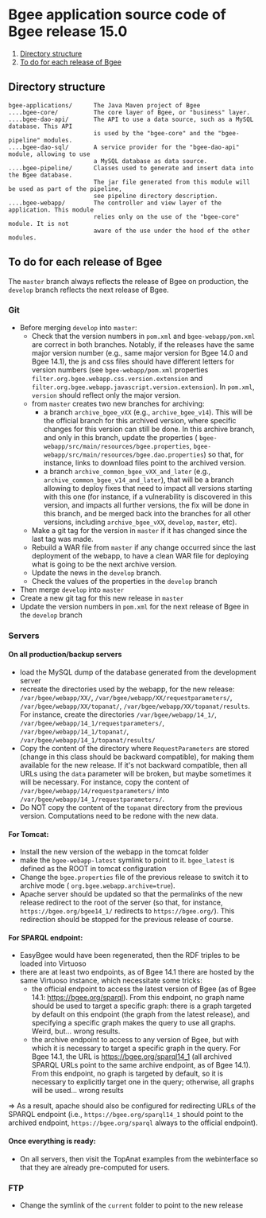 # Bgee application source code of Bgee release 15.0

1. [Directory structure](#directory-structure)
2. [To do for each release of Bgee](#to-do-for-each-release-of-bgee)

## Directory structure

```
bgee-applications/      The Java Maven project of Bgee
....bgee-core/          The core layer of Bgee, or "business" layer.
....bgee-dao-api/       The API to use a data source, such as a MySQL database. This API
                        is used by the "bgee-core" and the "bgee-pipeline" modules.
....bgee-dao-sql/       A service provider for the "bgee-dao-api" module, allowing to use
                        a MySQL database as data source.
....bgee-pipeline/      Classes used to generate and insert data into the Bgee database.
                        The jar file generated from this module will be used as part of the pipeline,
                        see pipeline directory description.
....bgee-webapp/        The controller and view layer of the application. This module
                        relies only on the use of the "bgee-core" module. It is not
                        aware of the use under the hood of the other modules.
```

## To do for each release of Bgee

The `master` branch always reflects the release of Bgee on production, the `develop` branch
reflects the next release of Bgee.

### Git

* Before merging `develop` into `master`:
  * Check that the version numbers in `pom.xml` and `bgee-webapp/pom.xml` are correct in both branches.
  Notably, if the releases have the same major version number (e.g., same major version for Bgee 14.0
  and Bgee 14.1), the js and css files should have different letters for version numbers (see
  `bgee-webapp/pom.xml` properties `filter.org.bgee.webapp.css.version.extension` and
  `filter.org.bgee.webapp.javascript.version.extension`). In `pom.xml`, `version` should reflect
  only the major version.
  * from `master` creates two new branches for archiving:
    * a branch `archive_bgee_vXX` (e.g., `archive_bgee_v14`). This will be the official branch
    for this archived version, where specific changes for this version can still be done.
    In this archive branch, and only in this branch, update the properties (
    `bgee-webapp/src/main/resources/bgee.properties`,
    `bgee-webapp/src/main/resources/bgee.dao.properties`) so that, for instance,
    links to download files point to the archived version.
    * a branch `archive_common_bgee_vXX_and_later` (e.g., `archive_common_bgee_v14_and_later`),
    that will be a branch allowing to deploy fixes that need to impact all versions starting
    with this one (for instance, if a vulnerability is discovered in this version, and impacts
    all further versions, the fix will be done in this branch, and be merged back into the branches
    for all other versions, including `archive_bgee_vXX`, `develop`, `master`, etc).
  * Make a git tag for the version in `master` if it has changed since the last tag was made.
  * Rebuild a WAR file from `master` if any change occurred since the last deployment of the webapp,
  to have a clean WAR file for deploying what is going to be the next archive version.
  * Update the news in the `develop` branch.
  * Check the values of the properties in the `develop` branch
* Then merge `develop` into `master`
* Create a new git tag for this new release in `master`
* Update the version numbers in `pom.xml` for the next release of Bgee in the `develop` branch

### Servers

#### On all production/backup servers

* load the MySQL dump of the database generated from the development server
* recreate the directories used by the webapp, for the new release: `/var/bgee/webapp/XX/`,
`/var/bgee/webapp/XX/requestparameters/`,
`/var/bgee/webapp/XX/topanat/`, `/var/bgee/webapp/XX/topanat/results`. For instance, create the directories
`/var/bgee/webapp/14_1/`, `/var/bgee/webapp/14_1/requestparameters/`,
`/var/bgee/webapp/14_1/topanat/`, `/var/bgee/webapp/14_1/topanat/results/`
* Copy the content of the directory where `RequestParameters` are stored (change in this class should be
backward compatible), for making them available for the new release. If it's not backward compatible,
then all URLs using the `data` parameter will be broken, but maybe sometimes it will be necessary.
For instance, copy the content of `/var/bgee/webapp/14/requestparameters/` into
`/var/bgee/webapp/14_1/requestparameters/`.
* Do NOT copy the content of the `topanat` directory from the previous version. Computations need to be redone
with the new data.

#### For Tomcat:

* Install the new version of the webapp in the tomcat folder
* make the `bgee-webapp-latest` symlink to point to it. `bgee_latest` is defined as the ROOT in tomcat configuration
* Change the `bgee.properties` file of the previous release to switch it to archive mode (
`org.bgee.webapp.archive=true`).
* Apache server should be updated so that the permalinks of the new release redirect to the root of the server
(so that, for instance, `https://bgee.org/bgee14_1/` redirects to `https://bgee.org/`). This redirection
should be stopped for the previous release of course.

#### For SPARQL endpoint:
* EasyBgee would have been regenerated, then the RDF triples to be loaded into Virtuoso
* there are at least two endpoints, as of Bgee 14.1 there are hosted by the same Virtuoso instance,
which necessitate some tricks:
  * the official endpoint to access the latest version of Bgee (as of Bgee 14.1: https://bgee.org/sparql).
  From this endpoint, no graph name should be used to target a specific graph: there is a graph
  targeted by default on this endpoint (the graph from the latest release), and specifying
  a specific graph makes the query to use all graphs. Weird, but... wrong results.
  * the archive endpoint to access to any version of Bgee, but with which it is necessary to target
  a specific graph in the query. For Bgee 14.1, the URL is https://bgee.org/sparql14_1
  (all archived SPARQL URLs point to the same archive endpoint, as of Bgee 14.1).
  From this endpoint, no graph is targeted by default, so it is necessary to explicitly target one
  in the query; otherwise, all graphs will be used... wrong results

=> As a result, apache should also be configured for redirecting URLs of the SPARQL endpoint
(i.e., `https://bgee.org/sparql14_1` should point to the archived endpoint,
`https://bgee.org/sparql` always to the official endpoint).

#### Once everything is ready:

* On all servers, then visit the TopAnat examples from the webinterface so that they are already
pre-computed for users.

### FTP

* Change the symlink of the `current` folder to point to the new release

